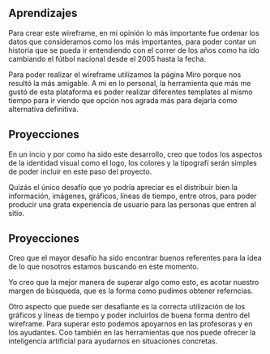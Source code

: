 ## Aprendizajes

Para crear este wireframe, en mi opinión lo más importante fue ordenar los datos que consideramos como los más importantes, para poder contar un historia que se pueda ir entendiendo con el correr de los años como ha ido cambiando el fútbol nacional desde el 2005 hasta la fecha.

Para poder realizar el wireframe utilizamos la página Miro porque nos resultó la más amigable. A mi en lo personal, la herramienta que más me gustó de esta plataforma es poder realizar diferentes templates al mismo tiempo para ir viendo que opción nos agrada más para dejarla como alternativa definitiva. 

## Proyecciones

En un incio y por como ha sido este desarrollo, creo que todos los aspectos de la identidad visual como el logo, los colores y la tipografí serán simples de poder incluir en este paso del proyecto. 

Quizás el único desafío que yo podría apreciar es el distribuir bien la información, imágenes, gráficos, líneas de tiempo, entre otros, para poder producir una grata experiencia de usuario para las personas que entren al sitio.

## Proyecciones

Creo que el mayor desafío ha sido encontrar buenos referentes para la idea de lo que nosotros estamos buscando en este momento.

Yo creo que la mejor manera de superar algo como esto, es acotar nuestro margen de búsqueda, que es la forma como pudimos obtener referncias.

Otro aspecto que puede ser desafiante es la correcta utilización de los gráficos y líneas de tiempo y poder incluirlos de buena forma dentro del wireframe. Para superar esto podemos apoyarnos en las profesoras y en los ayudantes. Coo también en las herramientas que nos puede ofrecer la inteligencia artificial para ayudarnos en situaciones concretas.